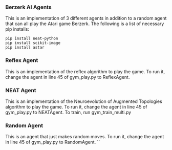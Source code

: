 ### Berzerk AI Agents
This is an implementation of 3 different agents in addition to a random agent that can all play the Atari game Berzerk.
The following is a list of necessary pip installs:
```
pip install neat-python
pip install scikit-image
pip install astar
```

### Reflex Agent
This is an implementation of the reflex algorithm to play the game. To run it, change the agent in line 45 of gym_play.py to ReflexAgent.

### NEAT Agent
This is an implementation of the Neuroevolution of Augmented Topologies algorithm to play the game. To run it, change the agent in line 45 of gym_play.py to NEATAgent.
To train, run gym_train_multi.py
### Random Agent
This is an agent that just makes random moves. To run it, change the agent in line 45 of gym_play.py to RandomAgent.
``
